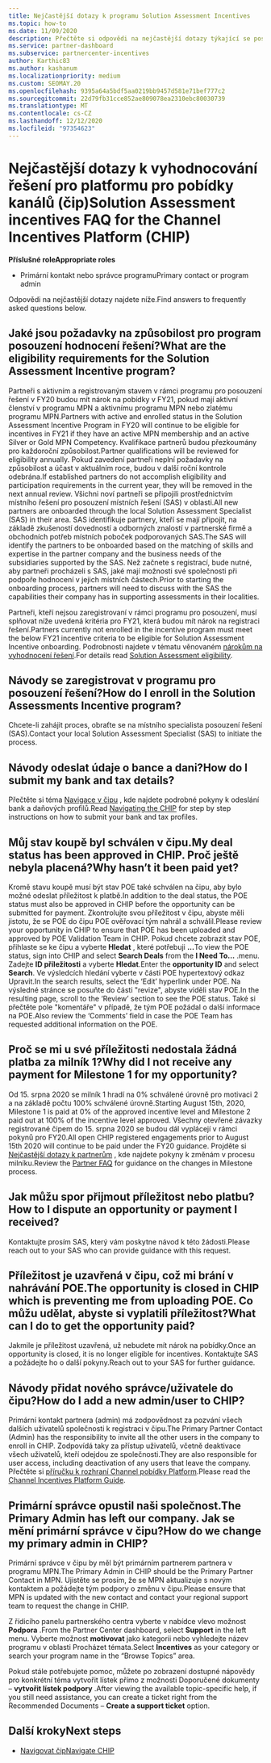 ```yaml
---
title: Nejčastější dotazy k programu Solution Assessment Incentives
ms.topic: how-to
ms.date: 11/09/2020
description: Přečtěte si odpovědi na nejčastější dotazy týkající se posouzení řešení v rozhraní Channel pobídek Platform (čip).
ms.service: partner-dashboard
ms.subservice: partnercenter-incentives
author: Karthic83
ms.author: kashanum
ms.localizationpriority: medium
ms.custom: SEOMAY.20
ms.openlocfilehash: 9395a64a5bdf5aa0219bb9457d581e71bef777c2
ms.sourcegitcommit: 22d79fb31cce852ae809078ea2310ebc80030739
ms.translationtype: MT
ms.contentlocale: cs-CZ
ms.lasthandoff: 12/12/2020
ms.locfileid: "97354623"
---
```

# <a name="solution-assessment-incentives-faq-for-the-channel-incentives-platform-chip"></a><span data-ttu-id="cb5a3-103">Nejčastější dotazy k vyhodnocování řešení pro platformu pro pobídky kanálů (čip)</span><span class="sxs-lookup"><span data-stu-id="cb5a3-103">Solution Assessment incentives FAQ for the Channel Incentives Platform (CHIP)</span></span> 

<span data-ttu-id="cb5a3-104">**Příslušné role**</span><span class="sxs-lookup"><span data-stu-id="cb5a3-104">**Appropriate roles**</span></span>

- <span data-ttu-id="cb5a3-105">Primární kontakt nebo správce programu</span><span class="sxs-lookup"><span data-stu-id="cb5a3-105">Primary contact or program admin</span></span>

<span data-ttu-id="cb5a3-106">Odpovědi na nejčastější dotazy najdete níže.</span><span class="sxs-lookup"><span data-stu-id="cb5a3-106">Find answers to frequently asked questions below.</span></span>

## <a name="what-are-the-eligibility-requirements-for-the-solution-assessment-incentive-program"></a><span data-ttu-id="cb5a3-107">Jaké jsou požadavky na způsobilost pro program posouzení hodnocení řešení?</span><span class="sxs-lookup"><span data-stu-id="cb5a3-107">What are the eligibility requirements for the Solution Assessment Incentive program?</span></span>

<span data-ttu-id="cb5a3-108">Partneři s aktivním a registrovaným stavem v rámci programu pro posouzení řešení v FY20 budou mít nárok na pobídky v FY21, pokud mají aktivní členství v programu MPN a aktivnímu programu MPN nebo zlatému programu MPN.</span><span class="sxs-lookup"><span data-stu-id="cb5a3-108">Partners with active and enrolled status in the Solution Assessment Incentive Program in FY20 will continue to be eligible for incentives in FY21 if they have an active MPN membership and an active Silver or Gold MPN Competency.</span></span> <span data-ttu-id="cb5a3-109">Kvalifikace partnerů budou přezkoumány pro každoroční způsobilost.</span><span class="sxs-lookup"><span data-stu-id="cb5a3-109">Partner qualifications will be reviewed for eligibility annually.</span></span>  <span data-ttu-id="cb5a3-110">Pokud zavedení partneři neplní požadavky na způsobilost a účast v aktuálním roce, budou v další roční kontrole odebrána.</span><span class="sxs-lookup"><span data-stu-id="cb5a3-110">If established partners do not accomplish eligibility and participation requirements in the current year, they will be removed in the next annual review.</span></span>  <span data-ttu-id="cb5a3-111">Všichni noví partneři se připojili prostřednictvím místního řešení pro posouzení místních řešení (SAS) v oblasti.</span><span class="sxs-lookup"><span data-stu-id="cb5a3-111">All new partners are onboarded through the local Solution Assessment Specialist (SAS) in their area.</span></span>  <span data-ttu-id="cb5a3-112">SAS identifikuje partnery, kteří se mají připojit, na základě zkušeností dovedností a odborných znalostí v partnerské firmě a obchodních potřeb místních poboček podporovaných SAS.</span><span class="sxs-lookup"><span data-stu-id="cb5a3-112">The SAS will identify the partners to be onboarded based on the matching of skills and expertise in the partner company and the business needs of the subsidiaries supported by the SAS.</span></span>
<span data-ttu-id="cb5a3-113">Než začnete s registrací, bude nutné, aby partneři procházeli s SAS, jaké mají možnosti své společnosti při podpoře hodnocení v jejich místních částech.</span><span class="sxs-lookup"><span data-stu-id="cb5a3-113">Prior to starting the onboarding process, partners will need to discuss with the SAS the capabilities their company has in supporting assessments in their localities.</span></span> 

<span data-ttu-id="cb5a3-114">Partneři, kteří nejsou zaregistrovaní v rámci programu pro posouzení, musí splňovat níže uvedená kritéria pro FY21, která budou mít nárok na registraci řešení.</span><span class="sxs-lookup"><span data-stu-id="cb5a3-114">Partners currently not enrolled in the incentive program must meet the below FY21 incentive criteria to be eligible for Solution Assessment Incentive onboarding.</span></span> <span data-ttu-id="cb5a3-115">Podrobnosti najdete v tématu věnovaném [nárokům na vyhodnocení řešení](chip-solutions-assessment-eligible.md).</span><span class="sxs-lookup"><span data-stu-id="cb5a3-115">For details read [Solution Assessment eligibility](chip-solutions-assessment-eligible.md).</span></span>

## <a name="how-do-i-enroll-in-the-solution-assessments-incentive-program"></a><span data-ttu-id="cb5a3-116">Návody se zaregistrovat v programu pro posouzení řešení?</span><span class="sxs-lookup"><span data-stu-id="cb5a3-116">How do I enroll in the Solution Assessments Incentive program?</span></span>

<span data-ttu-id="cb5a3-117">Chcete-li zahájit proces, obraťte se na místního specialista posouzení řešení (SAS).</span><span class="sxs-lookup"><span data-stu-id="cb5a3-117">Contact your local Solution Assessment Specialist (SAS) to initiate the process.</span></span>

## <a name="how-do-i-submit-my-bank-and-tax-details"></a><span data-ttu-id="cb5a3-118">Návody odeslat údaje o bance a dani?</span><span class="sxs-lookup"><span data-stu-id="cb5a3-118">How do I submit my bank and tax details?</span></span>

<span data-ttu-id="cb5a3-119">Přečtěte si téma [Navigace v čipu](chip-intro.md) , kde najdete podrobné pokyny k odeslání bank a daňových profilů.</span><span class="sxs-lookup"><span data-stu-id="cb5a3-119">Read [Navigating the CHIP](chip-intro.md) for step by step instructions on how to submit your bank and tax profiles.</span></span>

## <a name="my-deal-status-has-been-approved-in-chip-why-hasnt-it-been-paid-yet"></a><span data-ttu-id="cb5a3-120">Můj stav koupě byl schválen v čipu.</span><span class="sxs-lookup"><span data-stu-id="cb5a3-120">My deal status has been approved in CHIP.</span></span> <span data-ttu-id="cb5a3-121">Proč ještě nebyla placená?</span><span class="sxs-lookup"><span data-stu-id="cb5a3-121">Why hasn’t it been paid yet?</span></span>

<span data-ttu-id="cb5a3-122">Kromě stavu koupě musí být stav POE také schválen na čipu, aby bylo možné odeslat příležitost k platbě.</span><span class="sxs-lookup"><span data-stu-id="cb5a3-122">In addition to the deal status, the POE status must also be approved in CHIP before the opportunity can be submitted for payment.</span></span> <span data-ttu-id="cb5a3-123">Zkontrolujte svou příležitost v čipu, abyste měli jistotu, že se POE do čipu POE ověřovací tým nahrál a schválil.</span><span class="sxs-lookup"><span data-stu-id="cb5a3-123">Please review your opportunity in CHIP to ensure that POE has been uploaded and approved by POE Validation Team in CHIP.</span></span> <span data-ttu-id="cb5a3-124">Pokud chcete zobrazit stav POE, přihlaste se ke čipu a vyberte **Hledat** , které potřebuji **...**</span><span class="sxs-lookup"><span data-stu-id="cb5a3-124">To view the POE status, sign into CHIP and select **Search Deals** from the **I Need To…**</span></span> <span data-ttu-id="cb5a3-125">.</span><span class="sxs-lookup"><span data-stu-id="cb5a3-125">menu.</span></span> <span data-ttu-id="cb5a3-126">Zadejte **ID příležitosti** a vyberte **Hledat**.</span><span class="sxs-lookup"><span data-stu-id="cb5a3-126">Enter the **opportunity ID** and select **Search**.</span></span> <span data-ttu-id="cb5a3-127">Ve výsledcích hledání vyberte v části POE hypertextový odkaz Upravit.</span><span class="sxs-lookup"><span data-stu-id="cb5a3-127">In the search results, select the ‘Edit’ hyperlink under POE.</span></span> <span data-ttu-id="cb5a3-128">Na výsledné stránce se posuňte do části "revize", abyste viděli stav POE.</span><span class="sxs-lookup"><span data-stu-id="cb5a3-128">In the resulting page, scroll to the ‘Review’ section to see the POE status.</span></span> <span data-ttu-id="cb5a3-129">Také si přečtěte pole "komentáře" v případě, že tým POE požádal o další informace na POE.</span><span class="sxs-lookup"><span data-stu-id="cb5a3-129">Also review the ‘Comments’ field in case the POE Team has requested additional information on the POE.</span></span>

## <a name="why-did-i-not-receive-any-payment-for-milestone-1-for-my-opportunity"></a><span data-ttu-id="cb5a3-130">Proč se mi u své příležitosti nedostala žádná platba za milník 1?</span><span class="sxs-lookup"><span data-stu-id="cb5a3-130">Why did I not receive any payment for Milestone 1 for my opportunity?</span></span>

<span data-ttu-id="cb5a3-131">Od 15. srpna 2020 se milník 1 hradí na 0% schválené úrovně pro motivaci 2 a na základě počtu 100% schválené úrovně.</span><span class="sxs-lookup"><span data-stu-id="cb5a3-131">Starting August 15th, 2020, Milestone 1 is paid at 0% of the approved incentive level and Milestone 2 paid out at 100% of the incentive level approved.</span></span> <span data-ttu-id="cb5a3-132">Všechny otevřené závazky registrované čipem do 15. srpna 2020 se budou dál vyplácejí v rámci pokynů pro FY20.</span><span class="sxs-lookup"><span data-stu-id="cb5a3-132">All open CHIP registered engagements prior to August 15th 2020 will continue to be paid under the FY20 guidance.</span></span> <span data-ttu-id="cb5a3-133">Projděte si [Nejčastější dotazy k partnerům](https://assetsprod.microsoft.com/solution-assessment-incentive-program-faq.pdf) , kde najdete pokyny k změnám v procesu milníku.</span><span class="sxs-lookup"><span data-stu-id="cb5a3-133">Review the [Partner FAQ](https://assetsprod.microsoft.com/solution-assessment-incentive-program-faq.pdf) for guidance on the changes in Milestone process.</span></span>

## <a name="how-to-i-dispute-an-opportunity-or-payment-i-received"></a><span data-ttu-id="cb5a3-134">Jak můžu spor přijmout příležitost nebo platbu?</span><span class="sxs-lookup"><span data-stu-id="cb5a3-134">How to I dispute an opportunity or payment I received?</span></span>

<span data-ttu-id="cb5a3-135">Kontaktujte prosím SAS, který vám poskytne návod k této žádosti.</span><span class="sxs-lookup"><span data-stu-id="cb5a3-135">Please reach out to your SAS who can provide guidance with this request.</span></span>

## <a name="the-opportunity-is-closed-in-chip-which-is-preventing-me-from-uploading-poe-what-can-i-do-to-get-the-opportunity-paid"></a><span data-ttu-id="cb5a3-136">Příležitost je uzavřená v čipu, což mi brání v nahrávání POE.</span><span class="sxs-lookup"><span data-stu-id="cb5a3-136">The opportunity is closed in CHIP which is preventing me from uploading POE.</span></span> <span data-ttu-id="cb5a3-137">Co můžu udělat, abyste si vyplatili příležitost?</span><span class="sxs-lookup"><span data-stu-id="cb5a3-137">What can I do to get the opportunity paid?</span></span>

<span data-ttu-id="cb5a3-138">Jakmile je příležitost uzavřená, už nebudete mít nárok na pobídky.</span><span class="sxs-lookup"><span data-stu-id="cb5a3-138">Once an opportunity is closed, it is no longer eligible for incentives.</span></span> <span data-ttu-id="cb5a3-139">Kontaktujte SAS a požádejte ho o další pokyny.</span><span class="sxs-lookup"><span data-stu-id="cb5a3-139">Reach out to your SAS for further guidance.</span></span>

## <a name="how-do-i-add-a-new-adminuser-to-chip"></a><span data-ttu-id="cb5a3-140">Návody přidat nového správce/uživatele do čipu?</span><span class="sxs-lookup"><span data-stu-id="cb5a3-140">How do I add a new admin/user to CHIP?</span></span>

<span data-ttu-id="cb5a3-141">Primární kontakt partnera (admin) má zodpovědnost za pozvání všech dalších uživatelů společnosti k registraci v čipu.</span><span class="sxs-lookup"><span data-stu-id="cb5a3-141">The Primary Partner Contact (Admin) has the responsibility to invite all the other users in the company to enroll in CHIP.</span></span> <span data-ttu-id="cb5a3-142">Zodpovídá taky za přístup uživatelů, včetně deaktivace všech uživatelů, kteří odejdou ze společnosti.</span><span class="sxs-lookup"><span data-stu-id="cb5a3-142">They are also responsible for user access, including deactivation of any users that leave the company.</span></span> <span data-ttu-id="cb5a3-143">Přečtěte si [příručku k rozhraní Channel pobídky Platform](chip-intro.md).</span><span class="sxs-lookup"><span data-stu-id="cb5a3-143">Please read the [Channel Incentives Platform Guide](chip-intro.md).</span></span>

## <a name="the-primary-admin-has-left-our-company-how-do-we-change-my-primary-admin-in-chip"></a><span data-ttu-id="cb5a3-144">Primární správce opustil naši společnost.</span><span class="sxs-lookup"><span data-stu-id="cb5a3-144">The Primary Admin has left our company.</span></span> <span data-ttu-id="cb5a3-145">Jak se mění primární správce v čipu?</span><span class="sxs-lookup"><span data-stu-id="cb5a3-145">How do we change my primary admin in CHIP?</span></span>

<span data-ttu-id="cb5a3-146">Primární správce v čipu by měl být primárním partnerem partnera v programu MPN.</span><span class="sxs-lookup"><span data-stu-id="cb5a3-146">The Primary Admin in CHIP should be the Primary Partner Contact in MPN.</span></span> <span data-ttu-id="cb5a3-147">Ujistěte se prosím, že se MPN aktualizuje s novým kontaktem a požádejte tým podpory o změnu v čipu.</span><span class="sxs-lookup"><span data-stu-id="cb5a3-147">Please ensure that MPN is updated with the new contact and contact your regional support team to request the change in CHIP.</span></span>

<span data-ttu-id="cb5a3-148">Z řídicího panelu partnerského centra vyberte v nabídce vlevo možnost **Podpora** .</span><span class="sxs-lookup"><span data-stu-id="cb5a3-148">From the Partner Center dashboard, select **Support** in the left menu.</span></span> <span data-ttu-id="cb5a3-149">Vyberte možnost **motivovat** jako kategorii nebo vyhledejte název programu v oblasti Procházet témata.</span><span class="sxs-lookup"><span data-stu-id="cb5a3-149">Select **Incentives** as your category or search your program name in the “Browse Topics” area.</span></span>

<span data-ttu-id="cb5a3-150">Pokud stále potřebujete pomoc, můžete po zobrazení dostupné nápovědy pro konkrétní téma vytvořit lístek přímo z možnosti Doporučené dokumenty – **vytvořit lístek podpory** .</span><span class="sxs-lookup"><span data-stu-id="cb5a3-150">After viewing the available topic-specific help, if you still need assistance, you can create a ticket right from the Recommended Documents – **Create a support ticket** option.</span></span>

## <a name="next-steps"></a><span data-ttu-id="cb5a3-151">Další kroky</span><span class="sxs-lookup"><span data-stu-id="cb5a3-151">Next steps</span></span>

- [<span data-ttu-id="cb5a3-152">Navigovat čip</span><span class="sxs-lookup"><span data-stu-id="cb5a3-152">Navigate CHIP</span></span>](chip-intro.md)
